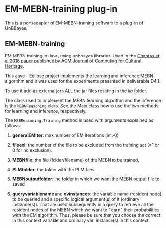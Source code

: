 # EM-MEBN-training plug-in

This is a port/adapter of EM-MEBN-training software to a plug-in of UnBBayes.


## EM-MEBN-training

EM MEBN training in Java, using unbbayes libraries. Used in the [Chantas et al 2018 paper published by ACM Journal of Computing for Cultural Heritage](https://dl.acm.org/citation.cfm?id=3131610).


This Java - Eclipse project implements the learning and inference MEBN algorithm and it was used for the experiments presented in deliverable D4.1. 

To use it add as external jars ALL the jar files residing in the *lib* folder.

The class used to implement the MEBN learning algorithm and the inference is the `MEBNReasoning` class. See the Main class how to use the two methods for learning and inference, respectively.

The `MEBReasoning.Training` method is used with arguments explained as follows:

1. **generalEMIter**: max number of EM iterations (int>0)

2. **fileexl**: the number of the file to be excluded from the training set (>1 or 0 for no exclusion).

3. **MEBNfile**: the file (folder/filename) of the MEBN to be trained,

4. **PLMfolder**: the folder with the PLM files

5. **MEBNoutputfolder**: the folder in which we want the MEBN output file to saved

6. **queryvariablename** and **ovinstances**: the variable name (resident node) to be queried and a specific logical argument(s) of it (ordinary instance(s)). That are used subsequently in a query to retrieve all the resident nodes of the MEBN which we want to "learn" their probabilities with the EM algorithm. Thus, please be sure that you choose the correct in this context variable and ordinary var. instance(s) in this context.
